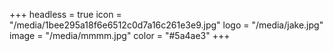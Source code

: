 +++
headless = true
icon = "/media/1bee295a18f6e6512c0d7a16c261e3e9.jpg"
logo = "/media/jake.jpg"
image = "/media/mmmm.jpg"
color = "#5a4ae3"
+++
